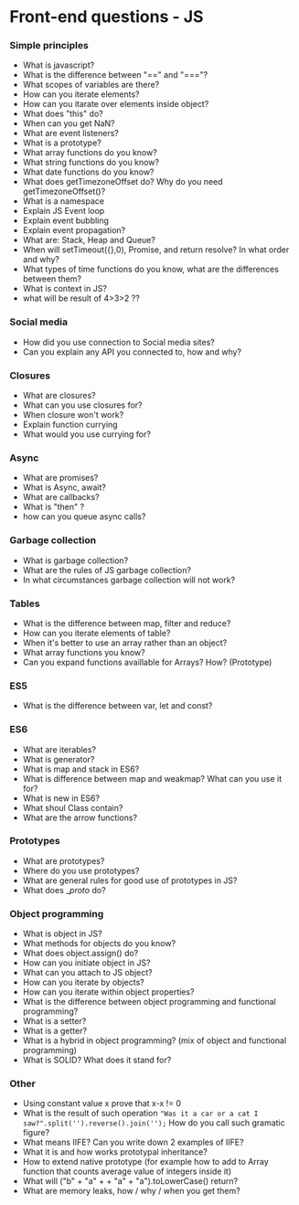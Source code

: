 # Front-end questions - JS

### Simple principles

* What is javascript?
* What is the difference between "==" and "==="?
* What scopes of variables are there?
* How can you iterate elements?
* How can you itarate over elements inside object?
* What does "this" do?
* When can you get NaN?
* What are event listeners?
* What is a prototype?
* What array functions do you know?
* What string functions do you know?
* What date functions do you know?
* What does getTimezoneOffset do? Why do you need getTimezoneOffset()? 
* What is a namespace
* Explain JS Event loop
* Explain event bubbling
* Explain event propagation?
* What are: Stack, Heap and Queue?
* When will setTimeout({},0), Promise, and return resolve? In what order and why?
* What types of time functions do you know, what are the differences between them?
* What is context in JS?
* what will be result of 4>3>2 ?? 

### Social media

* How did you use connection to Social media sites?
* Can you explain any API you connected to, how and why?

### Closures

* What are closures?
* What can you use closures for?
* When closure won't work?
* Explain function currying
* What would you use currying for?

### Async

* What are promises?
* What is Async, await?
* What are callbacks?
* What is "then" ?
* how can you queue async calls?

### Garbage collection

* What is garbage collection?
* What are the rules of JS garbage collection?
* In what circumstances garbage collection will not work?

### Tables

* What is the difference between map, filter and reduce?
* How can you iterate elements of table?
* When it's better to use an array rather than an object?
* What array functions you know?
* Can you expand functions availlable for Arrays? How? (Prototype)

### ES5

* What is the difference between var, let and const?

### ES6

* What are iterables?
* What is generator?
* What is map and stack in ES6?
* What is difference between map and weakmap? What can you use it for?
* What is new in ES6?
* What shoul Class contain?
* What are the arrow functions?

### Prototypes

* What are prototypes?
* Where do you use prototypes?
* What are general rules for good use of prototypes in JS?
* What does __proto_ do?

### Object programming

* What is object in JS?
* What methods for objects do you know?
* What does object.assign() do?
* How can you initiate object in JS?
* What can you attach to JS object?
* How can you iterate by objects?
* How can you iterate within object properties?
* What is the difference between object programming and functional programming?
* What is a setter?
* What is a getter?
* What is a hybrid in object programming? (mix of object and functional programming)
* What is SOLID? What does it stand for?

### Other

* Using constant value x prove that x-x != 0
* What is the result of such operation <code>"Was it a car or a cat I saw?".split('').reverse().join('');</code> How do you call such gramatic figure?
* What means IIFE? Can you write down 2 examples of IIFE?
* What it is and how works prototypal inheritance?
* How to extend native prototype (for example how to add to Array function that counts average value of integers inside it)
* What will ("b" + "a" + + "a" + "a").toLowerCase() return?
* What are memory leaks, how / why / when you get them?
